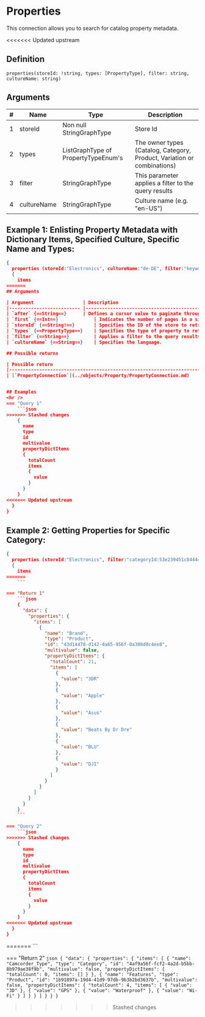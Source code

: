 # Properties

This connection allows you to search for catalog property metadata.

<<<<<<< Updated upstream
## Definition

```
properties(storeId: !string, types: [PropertyType], filter: string, cultureName: string)
```

## Arguments

|# |Name        |Type                     |Description                |
|--|------------|-------------------------|---------------------------|
| 1|storeId      |Non null StringGraphType |Store Id            |
| 2|types      |ListGraphType of PropertyTypeEnum's |The owner types (Catalog, Category, Product, Variation or combinations)            |
| 3|filter      |StringGraphType |This parameter applies a filter to the query results           |
| 4|cultureName      |StringGraphType |Culture name (e.g. "en-US")            |

## Example 1: Enlisting Property Metadata with Dictionary Items, Specified Culture, Specific Name and Types:

```json
{
  properties (storeId:"Electronics", cultureName:"de-DE", filter:"keyword:Brand", types:[PRODUCT, VARIATION])
  {
    items
=======
## Arguments

| Argument                 	| Description                                                	|
|--------------------------	|------------------------------------------------------------	|
| `after` {==String==}    	| Defines a cursor value to paginate through the results.    	|
| `first` {==Int==}          	| Indicates the number of pages in a single query.        	|
| `storeId` {==String!==}    	| Specifies the ID of the store to retrieve pages from.   	|
| `types` {==PropertyType==} 	| Specifies the type of property to retrieve.             	|
| `filter` {==String==}      	| Applies a filter to the query results.                  	|
| `cultureName` {==String==} 	| Specifies the language.                                 	|

## Possible returns

| Possible return                                                       	| Description                                      	|
|-----------------------------------------------------------------------	|-------------------------------------------------	|
| [`PropertyConnection`](../objects/Property/PropertyConnection.md)       | An individual item within a property dictionary 	|


## Examples
<hr />
=== "Query 1"
    ```json
>>>>>>> Stashed changes
    {
      name
      type
      id
      multivalue
      propertyDictItems
      {
        totalCount
        items
        {
          value
        }
      }
    }
<<<<<<< Updated upstream
  }
}
```

## Example 2: Getting Properties for Specific Category:

```json
{
  properties (storeId:"Electronics", filter:"categoryId:53e239451c844442a3b2fe9aa82d95c8")
  {
    items
=======
    ```

=== "Return 1"
    ```json
    {
      "data": {
        "properties": {
          "items": [
            {
              "name": "Brand",
              "type": "Product",
              "id": "43d14478-d142-4a65-956f-0a308d0c4ee8",
              "multivalue": false,
              "propertyDictItems": {
                "totalCount": 21,
                "items": [
                  {
                    "value": "3DR"
                  },
                  {
                    "value": "Apple"
                  },
                  {
                    "value": "Asus"
                  },
                  {
                    "value": "Beats By Dr Dre"
                  },
                  {
                    "value": "BLU"
                  },
                  {
                    "value": "DJI"
                  }
                ]
              }
            }
          ]
        }
      }
    }
    ```
    
=== "Query 2"
    ```json
>>>>>>> Stashed changes
    {
      name
      type
      id
      multivalue
      propertyDictItems
      {
        totalCount
        items
        {
          value
        }
      }
    }
<<<<<<< Updated upstream
  }
}
```
=======
    ```

=== "Return 2"
    ```json
    {
      "data": {
        "properties": {
          "items": [
            {
              "name": "Camcorder_Type",
              "type": "Category",
              "id": "4af9a56f-fcf2-4a2d-b5bb-8b979ae38f9b",
              "multivalue": false,
              "propertyDictItems": {
                "totalCount": 0,
                "items": []
              }
            },
            {
              "name": "Features",
              "type": "Product",
              "id": "1b91897a-19d4-41d9-97db-9b3b2bd3637b",
              "multivalue": false,
              "propertyDictItems": {
                "totalCount": 4,
                "items": [
                  {
                    "value": "3D"
                  },
                  {
                    "value": "GPS"
                  },
                  {
                    "value": "Waterproof"
                  },
                  {
                    "value": "Wi-Fi"
                  }
                ]
              }
            }
          ]
        }
      }
    }
    ```  
>>>>>>> Stashed changes
